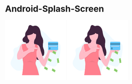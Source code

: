 # Android-Splash-Screen

<Img src="app/src/main/java/Images/undraw_credit_card_payment_12va.png" width="200" height="200">
  <Img src="app/src/main/java/Images/undraw_credit_card_payment_12va.png" width="200" height="200">
